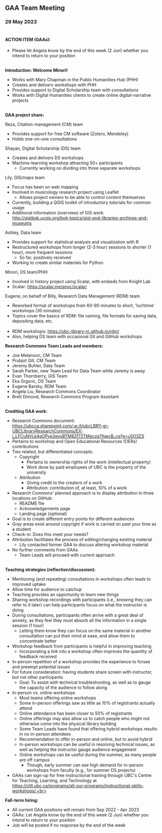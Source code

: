 ## GAA Team Meeting
### 29 May 2023<br><br>

#### ACTION ITEM (GAAs):
- Please let Angela know by the end of this week (2 Jun) whether you intend to return to your position<br><br>

**Introduction: Welcome Minori!**
- Works with Mary Chapman in the Public Humanities Hub (PHH)
- Creates and delivers workshops with PHH
- Provides support to Digital Scholarship team with consultations
- Works with Digital Humanities clients to create online digital-narrative projects<br><br>

**GAA project share:**

Reza, Citation-management (CM) team
- Provides support for free CM software (Zotero, Mendeley)
- Holds one-on-one consultations

Shayan, Digital Scholarship (DS) team
- Creates and delivers DS workshops
- Machine-learning workshop attracting 50+ participants
    - Currently working on dividing into three separate workshops

Lily, GIS/maps team
- Focus has been on web mapping
- Involved in musicology research project using Leaflet
    - Allows project owners to be able to control content themselves
- Currently, building a QGIS toolkit of introductory tutorials for common usage
- Additional information (overview) of GIS work: http://gistbok.ucgis.org/bok-topics/gist-and-libraries-archives-and-museums

Ashley, Data team
- Provides support for statistical analysis and visualization with R
- Restructured workshops from longer (2-3 hour) sessions to shorter (1 hour), more frequent sessions
    - So far, positively received
- Working to create similar materials for Python

Minori, DS team/PHH
- Involved in history project using Scalar, with embeds from Knight Lab
- Scalar: https://scalar.me/anvc/scalar/

Eugene, on behalf of Billy, Research Data Management (RDM) team
- Reworked format of workshops from 60-90 minutes to short, 'luchtime' workshops (30 minutes)
- Topics cover the basics of RDM: file naming, file formats for saving data, depositing data, etc.<br><br>
- RDM workshops: https://ubc-library-rc.github.io/rdm/
- Also, helping DS team with occasional Git and GitHub workshops

**Research Commons Team Leads and members:**
- Joe Melanson, CM Team
- Prubjot Gill, CM Team
- Jeremy Buhler, Data Team
- Sarah Parker, new Team Lead for Data Team while Jeremy is away
- Evan Thornberry, GIS Team
- Eka Grguric, DS Team
- Eugene Barsky, RDM Team
- Angela Liu, Research Commons Coordinator
- Brett Dimond, Research Commons Program Assistant<br><br>

**Crediting GAA work:**
- Research Commons document: https://ubcca.sharepoint.com/:w:/t/ubcLBRY-gr-UBCLibraryResearchCommons/EX-j_LFCuNVLk4gOPye2evoBTM8Zf72TMeczq7fqecB_cg?e=u5O3ZS
- Pertains to workshop and Open Educational Resources (OERs) contributions
- Two related, but differentiated concepts:
    - Copyright
        - Pertains to ownership rights of the work (intellectual property)
        - Work done by paid employees of UBC is the property of the university
    - Attribution
        - Giving credit to the creators of a work
        - Attribution: contribution of, at least, 10% of a work
- Research Commons' planned approach is to display attribution in three locations on GitHub:
    - README file
    - Acknowledgements page
    - Landing page (optional)
- Goal is to create different entry points for different audiences
- Gray areas exist around copyright if work is carried on past your time as a student
- Check-in: Does this meet your needs?
- Attribution facilitates the process of editing/changing existing material
    - Lily contacted former GAA to discuss altering workshop material
- No further comments from GAAs
    - Team Leads will proceed with current approach<br><br>

**Teaching strategies (reflection/discussion):**
- Mentioning (and repeating) consultations in workshops often leads to improved uptake
- Allow time for audience to catchup
- Teaching provides an opportunity to learn new things
- Sharing workshop recordings with participants (i.e., knowing they can refer to it later) can help participants focus on what the instructor is doing
- During consultations, participants often arrive with a great deal of anxiety, as they feel they must absorb all the information in a single session (1 hour)
    - Letting them know they can focus on the same material in another consultation can put their mind at ease, and allow them to concentrate better
- Workshop feedback from participants is helpful in improving teaching
    - Incorporating a link into a workshop often improves the quantity of feedback received
- In-person repetition of a workshop provides the experience to forsee and preempt potential issues
- For future consideration: having students share screen with instructor, but not other participants
    - Goal: To assist with technical troubleshooting, as well as to gauge the capacity of the audience to follow along
- In-person vs. online workshops
    - Most teams offering online workshops
    - Some in-person offerings saw as little as 10% of registrants actually attend
    - Online attendance has been closer to 50% of registrants
    - Online offerings may also allow us to catch people who might not otherwise come into the physical library building
    - Some Team Leads have found that offering hybrid workshops results in no in-person attendees
    - Recommendation to offer in-person and online, but to avoid hybrid
    - In-person workshops can be useful in resolving technical issues, as well as helping the instructor gauge audience engagement
    - Online workshops can be useful during the summer, as many people are off campus
        - Though, early summer can see high demand for in-person workshops from faculty (e.g., for summer DS projects)
- GAAs can sign-up for free instructional training through UBC's Centre for Teaching, Learning, and Technology at https://ctlt.ubc.ca/programs/all-our-programs/instructional-skills-workshops/.<br><br>

**Fall-term hiring:**
- All current GAA positions will remain from Sep 2022 - Apr 2023
- GAAs: Let Angela know by the end of this week (2 Jun) whether you intend to return to your position
- Job will be posted if no response by the end of the week